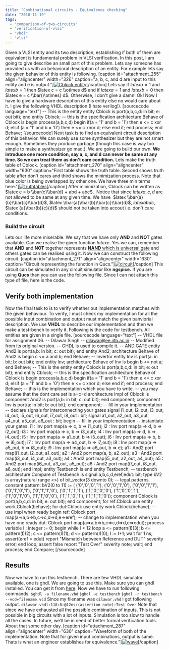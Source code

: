 ```yaml
---
title: "Combinational circuits - Equivalence checking"
date: "2010-11-19"
tags: 
  - "comparison-of-two-circuits"
  - "verification-of-vlsi"
  - "vhdl"
  - "vlsi"
---
```


Given a VLSI entity and its two description, establishing if both of them are equivalent is fundamental problem in VLSI verification. In this post, I am going to give describe an small part of this problem. Lets say someone has provided us with an behavioral description of an entity. For example lets say the given behavior of this entity is following. \[caption id="attachment\_255" align="aligncenter" width="326" caption="a, b, c, and d are input to this entity and e is output."\][![](images/untitleddocument1.png "Cblock entity")](http://dilawarnotes.files.wordpress.com/2010/11/untitleddocument1.png)\[/caption\] Lets say if $latex a = 1$ and $latex b =1$ then $latex c = c \\otimes d$ and if $latex a = 1$ and $latex b = 0$ then $latex e = c \\bar{\\otimes} d$. Otherwise, I don't give a damn! Ok! Now I have to give a hardware description of this entity else no would care about it. I give the following VHDL description (I hate verilog!). \[sourcecode language="text"\] -- This is the entity entity Cblock is port(a,b,c,d: in bit; e: out bit); end entity Cblock; -- this is the specification architecture Behave of Cblock is begin process(a,b,c,d) begin if(a = '1' and b = '1') then e &lt;= c xor d; elsif (a = '1' and b = '0') then e <= c xnor d; else end if; end process; end Behave; \[/sourcecode\] Next task is to find an equivalent circuit description of this behavior. We can surely use some synthesizer but they are not smart enough. Sometimes they produce garbage (though this case is way too simple to make a synthesizer go mad.). We are going to build our own. **We introduce one more condition, say a, c, and d can never be same at any time. So we can treat them as don't care condition.** Lets make the truth table of Cblock. \[caption id="attachment\_270" align="aligncenter" width="630" caption="First table shows the truth table. Second shows truth table after don't cares and third shows the minimization process. Note that blue color is being overlapped by other one. We have three min terms here."\][![](images/truthtables.png "truthtables")](http://dilawarnotes.files.wordpress.com/2010/11/truthtables.png)\[/caption\] After minimization, Cblock can be written as $latex e = b \\bar{c}\\bar{d} + abd + abc$.  Notice that since $latex a, c, d$ are not allowed to be same at any given time. We have  $latex \\bar{a}{b}\\bar{c}\\bar{d}$, $latex \\bar{a}\\bar{b}\\bar{c}\\bar{d}$, $latex abdc$, $latex {a}\\bar{b}{c}{d}$ should not be taken into accout i.e. don't care conditions.

### Build the circuit

Lets our life more miserable. We say that we have only **AND** and **NOT** gates available. Can we realise the given function $latex e$. Yes we can, remember that **AND** and **NOT** together represents [**NAND** which is universal gate](http://en.wikipedia.org/wiki/NAND_logic) and others gates can be realised using it. Now we can construct the following circuit. \[caption id="attachment\_271" align="aligncenter" width="630" caption="Circuit representing the function in Qucs."\][![](images/circuit.png "circuit")](http://dilawarnotes.files.wordpress.com/2010/11/circuit.png)\[/caption\] This circuit can be simulated in any circuit simulator like **ngspice.** If you are using **Qucs** than you can use the following file. Since I can not attach this type of file, here is the code.

## Verify both implementation

Now the final task to is to verify whether out implementation matches with the given behaviour. To verify, I must check my implementation for all the possible input combination and output must match the given bahviorial description. We use **VHDL** to describe our implementation and then we make a test-bench to verify it. Following is the code for testbench. All entities are given in a single file. \[sourcecode language="text"\] -- VHDL file for assignment 06. -- Dilawar Singh -- dilawar@ee.iitb.ac.in -- Modified from its original version. -- GHDL is used to compile it. -- AND GATE entity And2 is port(a,b: in bit; c: out bit); end entity And2; architecture Behave of And2 is begin c &lt;= a and b; end Behave; -- Invertor entity Inv is port(a: in bit; b: out bit); end entity Inv; architecture Behave of Inv is begin b &lt;= not a; end Behave; -- This is the entity entity Cblock is port(a,b,c,d: in bit; e: out bit); end entity Cblock; -- this is the specification architecture Behave of Cblock is begin process(a,b,c,d) begin if(a = '1' and b = '1') then e &lt;= c xor d; elsif (a = '1' and b = '0') then e <= c xnor d; else end if; end process; end Behave; -- this is the implementation which you have to write. -- you may assume that the dont care set is a=c=d architecture Impl of Cblock is component And2 is port(a,b: in bit; c: out bit); end component; component Inv is port(a: in bit; b: out bit); end component; -- fill in your implementation -- declare signals for interconnecting your gates signal i1\_out, i2\_out, i3\_out, i4\_out, i5\_out, i6\_out, i7\_out, i8\_out : bit; signal a1\_out, a2\_out, a3\_out, a4\_out, a5\_out, a6\_out : bit; begin -- fill in your implementation -- instantiate your gates. i1 : Inv port map(a => c, b => i1\_out); i2 : Inv port map(a => d, b => i2\_out); i3 : Inv port map(a => c, b => i3\_out); i4 : Inv port map(a => d, b => i4\_out); i5 : Inv port map(a => a1\_out, b => i5\_out); i6 : Inv port map(a => b, b => i6\_out); i7 : Inv port map(a => a4\_out, b => i7\_out); i8 : Inv port map(a => a5\_out, b => i8\_out); i9 : Inv port map(a => a6\_out, b => e); a1 : And2 port map(i1\_out, i2\_out, a1\_out); a2 : And2 port map(a, b, a2\_out); a3 : And2 port map(i3\_out, i4\_out, a3\_out); a4 : And2 port map(i5\_out, a2\_out, a4\_out); a5 : And2 port map(i6\_out, a3\_out, a5\_out); a6 : And2 port map(i7\_out, i8\_out, a6\_out); end Impl; entity Testbench is end entity Testbench; -- testbench architecture Compare of Testbench is signal a,b,c,d,eref,edut: bit; type bV2 is array(natural range <>) of bit\_vector(3 downto 0); -- legal patterns. constant pattern: bV2(0 to 11) := ( ('0','0','0','1'), ('0','0','1','0'), ('0','0','1','1'), ('0','1','0','1'), ('0','1','1','0'), ('0','1','1','1'), ('1','0','0','0'), ('1','0','0','1'), ('1','0','1','0'), ('1','1','0','0'), ('1','1','0','1'), ('1','1','1','0')); component Cblock is port(a,b,c,d: in bit; e: out bit); end component; for ref:Cblock use entity work.Cblock(behave); for dut:Cblock use entity work.Cblock(behave); -- use impl when ready begin ref: Cblock port map(a=>a,b=>b,c=>c,d=>d,e=>eref); -- change to implementation when you have one ready dut: Cblock port map(a=>a,b=>b,c=>c,d=>d,e=>edut); process variable I : integer := 0; begin while I &lt; 12 loop a &lt;= pattern(I)(3); b &lt;= pattern(I)(2); c &lt;= pattern(I)(1); d &lt;= pattern(I)(0); I := I+1; wait for 1 ns; assert(eref = edut) report "Mismatch between Reference and DUT" severity error; end loop; assert false report &quot;Test Over&quot; severity note; wait; end process; end Compare; \[/sourcecode\]

## Results

Now we have to run this testbench. There are few VHDL simulator available, one is ghdl. We are going to use this. Make sure you can ghdl installed. You can get it from [here](http://ghdl.free.fr/). Now we have to run following commands. `$ghdl -a filename.vhd` `$ghdl -e testbench` `$ghdl -r testbench --vcd=filename.vcd` Since my filename was `dilawar.vhd` I got following output. `dilawar.vhdl:118:8:@12ns:(assertion note):Test Over` Note that since we have exhausted all the possible combination of inputs. This is not possible in big circuits with a lot of inputs. Simulation is too slow to handle all the cases. In future, we’ll be in need of better formal verification tools. About that some other day. \[caption id="attachment\_287" align="aligncenter" width="630" caption="Waveform of both of the implementation. Note that for given input combinations, output is same. Thats is what an engineer establishes for equivalence."\][![](images/wave.png "wave")](http://dilawarnotes.files.wordpress.com/2010/11/wave.png)\[/caption\]
